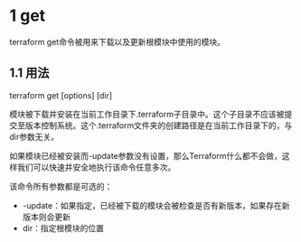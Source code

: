 
# 1 get

terraform get命令被用来下载以及更新根模块中使用的模块。

## 1.1 用法

terraform get [options] [dir]

模块被下载并安装在当前工作目录下.terraform子目录中。这个子目录不应该被提交至版本控制系统。这个.terraform文件夹的创建路径是在当前工作目录下的，与dir参数无关。

如果模块已经被安装而-update参数没有设置，那么Terraform什么都不会做，这样我们可以快速并安全地执行该命令任意多次。

该命令所有参数都是可选的：

- -update：如果指定，已经被下载的模块会被检查是否有新版本，如果存在新版本则会更新
- dir：指定根模块的位置

